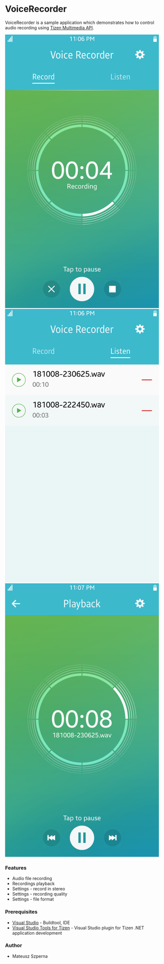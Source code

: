 # VoiceRecorder
VoiceRecorder is a sample application which demonstrates how to control audio
recording using [Tizen Multimedia API](https://developer.tizen.org/dev-guide/csapi/api/Tizen.Multimedia.html).

![Record page](./Screenshots/record.png)
![Listen page](./Screenshots/listen.png)
![Playback page](./Screenshots/playback.png)

### Features
* Audio file recording
* Recordings playback
* Settings - record in stereo
* Settings - recording quality
* Settings - file format

### Prerequisites

* [Visual Studio](https://www.visualstudio.com/) - Buildtool, IDE
* [Visual Studio Tools for Tizen](https://developer.tizen.org/development/visual-studio-tools-tizen/installing-visual-studio-tools-tizen) - Visual Studio plugin for Tizen .NET application development

### Author
* Mateusz Szperna
